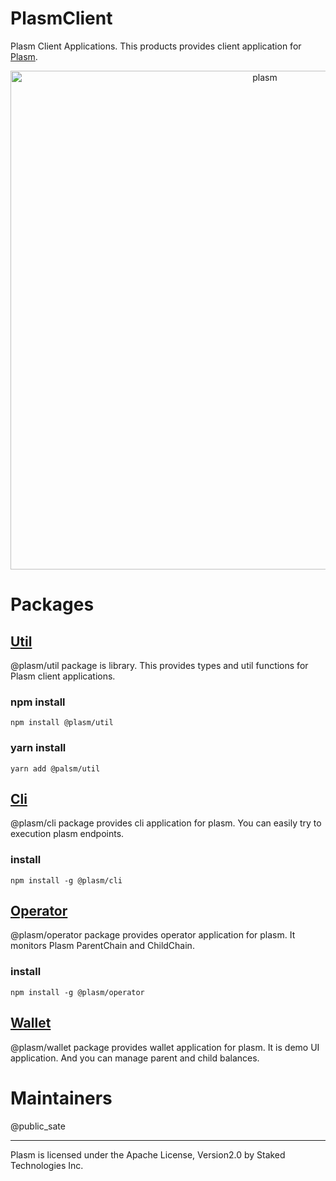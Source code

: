 # PlasmClient
Plasm Client Applications. This products provides client application for [Plasm](https://github.com/stakedtechnologies/Plasm]).

<div align="center"><img width="798" alt="plasm" src="https://user-images.githubusercontent.com/6259384/56867192-8b967500-6a1d-11e9-898d-f73f4e2a387c.png"></div>

# Packages
## [Util](https://github.com/stakedtechnologies/plasm-client/tree/master/packages/util)
@plasm/util package is library. This provides types and util functions for Plasm client applications.

### npm install
`npm install @plasm/util`
### yarn install
`yarn add @palsm/util`

## [Cli](https://github.com/stakedtechnologies/plasm-client/tree/master/packages/cli)
@plasm/cli package provides cli application for plasm.
You can easily try to execution plasm endpoints.

### install
`npm install -g @plasm/cli`

## [Operator](https://github.com/stakedtechnologies/plasm-client/tree/master/packages/operator)
@plasm/operator package provides operator application for plasm.
It monitors Plasm ParentChain and ChildChain.

### install
`npm install -g @plasm/operator`

## [Wallet](https://github.com/stakedtechnologies/plasm-client/tree/master/packages/wallet)
@plasm/wallet package provides wallet application for plasm.
It is demo UI application. And you can manage parent and child balances.

# Maintainers
@public_sate

* * *
Plasm is licensed under the Apache License, Version2.0 by Staked Technologies Inc.
